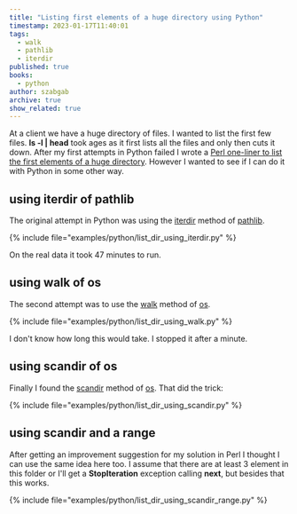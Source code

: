 ```yaml
---
title: "Listing first elements of a huge directory using Python"
timestamp: 2023-01-17T11:40:01
tags:
  - walk
  - pathlib
  - iterdir
published: true
books:
  - python
author: szabgab
archive: true
show_related: true
---
```



At a client we have a huge directory of files. I wanted to list the first few files. <b>ls -l | head</b> took ages as it first lists all the files and only then cuts it down.
After my first attempts in Python failed I wrote a [Perl one-liner to list the first elements of a huge directory](https://perlmaven.com/oneliner-read-huge-directory). However I wanted to see if I can do it with Python in some other way.


## using iterdir of pathlib

The original attempt in Python was using the [iterdir](https://docs.python.org/3/library/pathlib.html#pathlib.Path.iterdir) method of [pathlib](https://docs.python.org/3/library/pathlib.html).

{% include file="examples/python/list_dir_using_iterdir.py" %}

On the real data it took 47 minutes to run.

## using walk of os

The second attempt was to use the [walk](https://docs.python.org/3/library/os.html#os.walk) method of [os](https://docs.python.org/3/library/os.html#os.walk).

{% include file="examples/python/list_dir_using_walk.py" %}

I don't know how long this would take. I stopped it after a minute.

## using scandir of os

Finally I found the [scandir](https://docs.python.org/3/library/os.html#os.scandir) method of [os](https://docs.python.org/3/library/os.html#os.walk). That did the trick:

{% include file="examples/python/list_dir_using_scandir.py" %}

## using scandir and a range

After getting an improvement suggestion for my solution in Perl I thought I can use the same idea here too. I assume that there are at least 3 element in this folder or I'll get a <b>StopIteration</b> exception calling <b>__next__</b>, but besides that this works.

{% include file="examples/python/list_dir_using_scandir_range.py" %}
